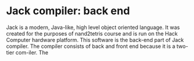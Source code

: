 # Jack compiler: back end
Jack is a modern, Java-like, high level object oriented language. It was created for the purposes of nand2tetris course and is run on the Hack Computer hardware platform. This software is the back-end part of Jack compiler. The compiler consists of back and front end because it is a two-tier com-iler. The 
